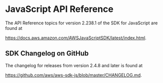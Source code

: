# JavaScript API Reference<a name="aws-jsdk-reference"></a>

The API Reference topics for version 2\.238\.1 of the SDK for JavaScript are found at

[https://docs\.aws\.amazon\.com/AWSJavaScriptSDK/latest/index\.html](http://docs.aws.amazon.com/AWSJavaScriptSDK/latest/)\.

## SDK Changelog on GitHub<a name="w3ab1c27b7"></a>

The changelog for releases from version 2\.4\.8 and later is found at

[https://github\.com/aws/aws\-sdk\-js/blob/master/CHANGELOG\.md](https://github.com/aws/aws-sdk-js/blob/master/CHANGELOG.md)\.